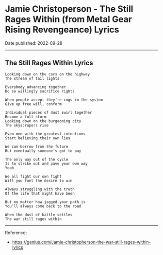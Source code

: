 # Jamie Christoperson - The Still Rages Within (from Metal Gear Rising Revengeance) Lyrics

Date published: 2022-09-28

---

## The Still Rages Within Lyrics

```
Looking down on the cars on the highway
The stream of tail lights

Everybody advancing together
Do so willingly sacrifice rights

When people accept they’re cogs in the system
Give up free will, conform

Individual pieces of dust swirl together
Become a full storm
Looking down on the burgeoning city
The skyscrapers rise

Even men with the greatest intentions
Start believing their own lies

We can borrow from the future
But eventually someone’s got to pay

The only way out of the cycle
Is to strike out and pave your own way
Yeah

We all fight our own fight
Will you fuel the desire to win

Always struggling with the truth
Of the life that might have been

But no matter how jagged your path is
You’ll always come back to the road

When the dust of battle settles
The war still rages within
```

---

Reference:

* <https://genius.com/Jamie-christopherson-the-war-still-rages-within-lyrics>
